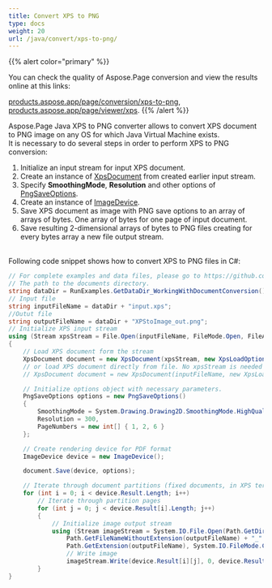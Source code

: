 ```yaml
---
title: Convert XPS to PNG
type: docs
weight: 20
url: /java/convert/xps-to-png/
---
```


{{% alert color="primary" %}} 

You can check the quality of Aspose.Page conversion and view the results online at this links:

[products.aspose.app/page/conversion/xps-to-png](https://products.aspose.app/page/conversion/xps-to-png),
[products.aspose.app/page/viewer/xps](https://products.aspose.app/page/conversion/xps-to-png). {{% /alert %}} 

Aspose.Page Java XPS to PNG converter allows to convert XPS document to PNG image on any OS for which Java Virtual Machine exists.
<br>It is necessary to do several steps in order to perform XPS to PNG conversion:
1. Initialize an input stream for input XPS document.
2. Create an instance of [XpsDocument](https://apireference.aspose.com/page/java/com.aspose.xps/xpsdocument) from created earlier input stream.
4. Specify **SmoothingMode**, **Resolution** and other options of [PngSaveOptions](https://apireference.aspose.com/page/java/com.aspose.xps.rendering/pngsaveoptions).
5. Create an instance of [ImageDevice](https://apireference.aspose.com/page/java/com.aspose.xps.rendering/imagedevice).
6. Save XPS document as image with PNG save options to an array of arrays of bytes. One array of bytes for one page of input document.
7. Save resulting 2-dimensional arrays of bytes to PNG files creating for every bytes array a new file output stream.

<br>Following code snippet shows how to convert XPS to PNG files in C#:
<br>
```C#
// For complete examples and data files, please go to https://github.com/aspose-page/Aspose.Page-for-Java
// The path to the documents directory.
string dataDir = RunExamples.GetDataDir_WorkingWithDocumentConversion();
// Input file
string inputFileName = dataDir + "input.xps";
//Outut file 
string outputFileName = dataDir + "XPStoImage_out.png";
// Initialize XPS input stream
using (Stream xpsStream = File.Open(inputFileName, FileMode.Open, FileAccess.Read))
{
    // Load XPS document form the stream
    XpsDocument document = new XpsDocument(xpsStream, new XpsLoadOptions());
    // or load XPS document directly from file. No xpsStream is needed then.
    // XpsDocument document = new XpsDocument(inputFileName, new XpsLoadOptions());

    // Initialize options object with necessary parameters.
    PngSaveOptions options = new PngSaveOptions()
    {
        SmoothingMode = System.Drawing.Drawing2D.SmoothingMode.HighQuality,
        Resolution = 300,
        PageNumbers = new int[] { 1, 2, 6 }
    };

    // Create rendering device for PDF format
    ImageDevice device = new ImageDevice();

    document.Save(device, options);

    // Iterate through document partitions (fixed documents, in XPS terms)
    for (int i = 0; i < device.Result.Length; i++)
        // Iterate through partition pages
        for (int j = 0; j < device.Result[i].Length; j++)
        {
            // Initialize image output stream
            using (Stream imageStream = System.IO.File.Open(Path.GetDirectoryName(outputFileName) +
                Path.GetFileNameWithoutExtension(outputFileName) + "_" + (i + 1) + "_" + (j + 1) +
                Path.GetExtension(outputFileName), System.IO.FileMode.Create, System.IO.FileAccess.Write))
                // Write image
                imageStream.Write(device.Result[i][j], 0, device.Result[i][j].Length);
        }
}
```


